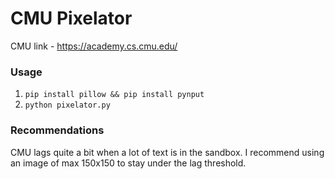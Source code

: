 # CMU Pixelator
CMU link - https://academy.cs.cmu.edu/<br>
### Usage
1. ```pip install pillow && pip install pynput```
2. ```python pixelator.py```
### Recommendations
CMU lags quite a bit when a lot of text is in the sandbox. I recommend using an image of max 150x150 to stay under the lag threshold.
